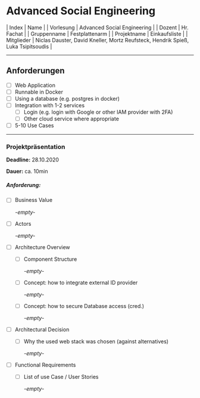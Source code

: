 # Advanced Social Engineering
| Index | Name |
| Vorlesung | Advanced Social Engineering |
| Dozent | Hr. Fachat |
| Gruppenname | Festplattenarm |
| Projektname | Einkaufsliste |
| Mitglieder | Niclas Dauster, David Kneller, Mortz Reufsteck, Hendrik Spieß, Luka Tsipitsoudis |

---

## Anforderungen

* [ ] Web Application
* [ ] Runnable in Docker
* [ ] Using a database (e.g. postgres in docker)
* [ ] Integration with 1-2 services
  * [ ] Login (e.g. login with Google or other IAM provider with 2FA)
  * [ ] Other cloud service where appropriate
* [ ] 5-10 Use Cases

---

### Projektpräsentation 

**Deadline:** 28\.10.2020

**Dauer:** ca. 10min

##### Anforderung:

* [ ] Business Value

  *\-empty-*
* [ ] Actors

  *\-empty-*
* [ ] Architecture Overview
  * [ ] Component Structure

    *\-empty-*
  * [ ] Concept: how to integrate external ID provider

    *\-empty-*
  * [ ] Concept: how to secure Database access (cred.)

    *\-empty-*
* [ ] Architectural Decision
  * [ ] Why the used web stack was chosen (against alternatives)

    *\-empty-*
* [ ] Functional Requirements
  * [ ] List of use Case / User Stories

    *\-empty-*